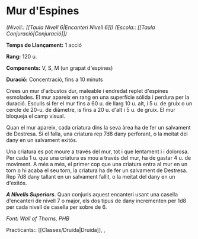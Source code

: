 # Mur d'Espines

*(Nivell:: [[Taula Nivell 6|Encanteri Nivell 6]]) (Escola:: [[Taula Conjuració|Conjuració]])*

**Temps de Llançament:** 1 acció

**Rang:** 120 u.

**Components:** V, S, M (un grapat d'espines)

**Duració:** Concentració, fins a 10 minuts

Crees un mur d'arbustos dur, maleable i endredat replet d'espines esmolades. El mur apareix en rang en una superfície sòlida i perdura per la duració. Esculls si fer el mur fins a 60 u. de llarg 10 u. alt, i 5 u. de gruix o un cercle de 20-u. de diàmetre, is fins a 20 u. d'alt i 5 u. de gruix. El mur bloqueja el camp visual.

Quan el mur apareix, cada criatura dins la seva àrea ha de fer un salvament de Destresa. Si el falla, una criatura rep 7d8 dany perforant, o la meitat del dany en un salvament exitós.

Una criatura es pot moure a través del mur, tot i que lentament i i dolorosa. Per cada 1 u. que una criatura es mou a través del mur, ha de gastar 4 u. de moviment. A més a més, el primer cop que una criatura entra al mur en un torn o hi acaba el seu torn, la criatura ha de fer un salvament de Destresa. Rep 7d8 dany tallant en un salvament fallit, o la meitat del dany en un d'exitós.

***A Nivells Superiors***. Quan conjuris aquest encanteri usant una casella d'encanteri de nivell 7 o major, els dos tipus de dany incrementen per 1d8 per cada nivell de casella per sobre de 6.


*Font: Wall of Thorns, PHB*

Practicants:: [[Classes/Druida|Druida]], ,